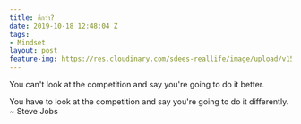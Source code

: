 ```yaml
---
title: ดีกว่า?
date: 2019-10-18 12:48:04 Z
tags:
- Mindset
layout: post
feature-img: https://res.cloudinary.com/sdees-reallife/image/upload/v1555658919/sample_feature_img.png
---
```


You can't look at the competition and say you're going to do it better.

You have to look at the competition and say you're going to do it differently. ~ Steve Jobs

<i class="fa fa-child" style="color:plum"></i>
